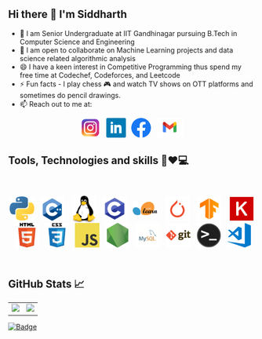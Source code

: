 ## Hi there 👋 I'm Siddharth

- 🔭 I am Senior Undergraduate at IIT Gandhinagar pursuing B.Tech in Computer Science and Engineering
- 👯 I am open to collaborate on Machine Learning projects and data science related algorithmic analysis 
- 😄 I have a keen interest in Competitive Programming thus spend my free time at Codechef, Codeforces, and Leetcode
- ⚡ Fun facts - I play chess 🎮 and watch TV shows on OTT platforms and sometimes do pencil drawings. 
- 📫 Reach out to me at:

<p align='center'>
<a href="https://www.instagram.com/siddharthsoni82/"><img height="40" src="icons/insta.png"></a>&nbsp;&nbsp;
<a href="https://www.linkedin.com/in/siddharth-soni-20210319b/"><img height="40" src="icons/linkedin.png"></a>&nbsp;&nbsp;
<a href="https://www.facebook.com/sonisiddharth10/"><img height="40" src="icons/fb.png"></a>&nbsp;&nbsp;
<a href="mailto:siddharth.soni@iitgn.ac.in"><img height="40" src="icons/gmail.png"></a>
</p>

## Tools, Technologies and skills 🔧❤️💻 

<br>
<p align="center">
<img align="center" alt="Python" width="50" src="icons/python.png" />&nbsp;&nbsp;
<img align="center" alt="C++" width="50" src="icons/cpp.png" /> &nbsp;&nbsp;
<img align="center" alt="Linux" width="50" src="icons/linux.png" />&nbsp;&nbsp;
<img align="center" alt="C" width="50" src="icons/c.png" />&nbsp;&nbsp;
<img align="center" alt="sklearn" width="50" src="icons/sklearn.png" /> &nbsp;&nbsp;
<img align="center" alt="pytorch" width="50" src="icons/pytorch.png" /> &nbsp;&nbsp;
<img align="center" alt="tensorflow" width="50" src="icons/tf.png" /> &nbsp;&nbsp;
<img align="center" alt="keras" width="50" src="icons/keras.png" /> &nbsp;&nbsp;
<img align="center" alt="HTML5" width="50" src="icons/html.png" />&nbsp;&nbsp;
<img align="center" alt="CSS3" width="50" src="icons/css.png" />&nbsp;&nbsp;
<img align="center" alt="JavaScript" width="50" src="icons/javascript.png" />&nbsp;&nbsp;
<img align="center" alt="Node.js" width="50" src="icons/nodejs.png" />&nbsp;&nbsp;
<img align="center" alt="MySQL" width="50" src="icons/mysql.png" />&nbsp;&nbsp;
<img align="center" alt="Git" width="50" src="icons/git.png" />&nbsp;&nbsp;
<img align="center" alt="Terminal" width="50" src="icons/terminal.png" />&nbsp;&nbsp;
<img align="center" alt="Visual Studio Code" width="50" src="icons/visual-studio-code.png" />&nbsp;&nbsp;
</p>

<br>

## GitHub Stats 📈

<table width="100%">
  <tr>
    <td>
      <img height="200em" src="https://github-readme-stats.vercel.app/api?username=SoniSiddharth&show_icons=true&hide_border=true" /> 
    </td>
    <td> 
      <img height="200em" src="https://github-readme-stats.vercel.app/api/top-langs/?username=SoniSiddharth&exclude_repo=Digital,Python-Based-Automated-Verilog-Code-Generator-For-Arithmetic-Unit&show_icons=true&hide_border=true&layout=compact&langs_count=8"/> 
    </td>
  </tr>
<table>

[![Badge](https://cp-logo.vercel.app/codechef/siddharth_4096)](https://www.codechef.com/users/siddharth_4096)






